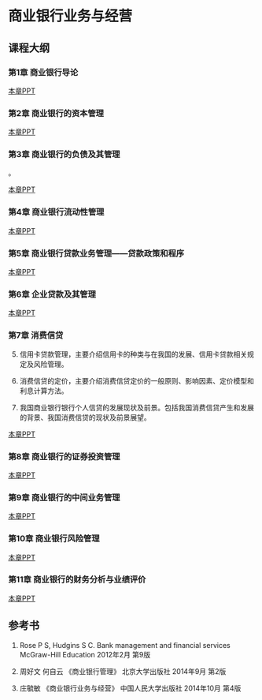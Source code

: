 # 商业银行业务与经营

## 课程大纲

### 第1章   商业银行导论
 
<!-- 1. 商业银行的起源和发展。 -->

<!-- 2. 商业银行的性质及职能。包括信用中介职能，支付中介职能、信用创造职能和金融服务功能。 -->

<!-- 3. 商业银行的经营原则。包括安全性、流动性、盈利性，以及三性原则的矛盾与协调。 -->

<!-- 4. 商业银行的组织结构和政府对银行业的监管。 -->

[本章PPT](http://htmlpreview.github.com/?https://github.com/qiufei/banking/blob/master/PPT/第一章导论.html)




### 第2章   商业银行的资本管理


<!-- 1. 商业银行资本的性质与作用。介绍商业银行面临的主要风险，以及银行资本的多种功能。 -->

<!-- 2. 商业银行资本的构。 -->

<!-- 3. 资本充足与银行稳健。包括资本与银行倒闭风险，资本充足与银行稳健，《巴塞尔协议》对国际银行业资本充足性的测定。 -->

<!-- 4. 商业银行的资本管理。包括商业银行资本的需要量，银行的资本计划，银行资本的内部融资，银行资本的外部融资。 -->

<!-- 5.  我国商业银行的资本现状与分析。包括我国商业银行的资本构成分析，我国商业银行的资本充足状况分析。 -->

[本章PPT](http://htmlpreview.github.com/?https://github.com/qiufei/banking/blob/master/PPT/第二章资本管理.html)


### 第3章   商业银行的负债及其管理

<!-- 1. 商业银行负债的重要性与构成。 -->

<!-- 2. 商业银行存款的管理。主要介绍存款管理的目标、存款成本的构成及存款的定价方法，如成本加利润定价、边际成本定价法、其他定价方法。 -->

<!-- 3. 商业银行非存款性负债的管理，主要是对借入资金的管理。包括分析借入资金时应该考虑的因素，以及各种借入资金的渠道，如同业拆借、从中央银行的贴现借款、证券回购、国际金融市场融资、发行中长期债券。 -->

<!-- 4. 我国商业银行的负债结构分析。包括我国商业银行存款的构成、我国商业银行的负债结构 -->。

[本章PPT](http://htmlpreview.github.com/?https://github.com/qiufei/banking/blob/master/PPT/第三章负债管理.html)

### 第4章   商业银行流动性管理

<!-- 1. 商业银行现金资产管理的目的和原则。包括现金资产的构成、现金资产管理的目的、管理的原则。 -->

<!-- 2. 商业银行的现金资产与流动性需求。包括银行流动性需求与供给的影响因素、流动性需求的预测方法。 -->

<!-- 3. 商业银行的流动性管理。包括流动性管理的原则、流动性管理的方法。 -->

<!-- 4. 我国国有商业银行流动性分析。 -->

[本章PPT](http://htmlpreview.github.com/?https://github.com/qiufei/banking/blob/master/PPT/第四章现金资产管理.html)


### 第5章   商业银行贷款业务管理——贷款政策和程序

<!-- 1. 贷款的种类。 -->

<!-- 2. 贷款的政策与程序。主要介绍国际商业银行信用评价的“6C”原则、贷款的相关政策、贷款的决策程序、贷款协议的主要内容与格式。 -->

<!-- 3. 贷款的质量评价，主要介绍贷款五级分类的方法、过程，贷款分类结果的评价指标与方法。 -->

<!-- 4. 问题贷款的管理，主要介绍低质量贷款和信贷政策欠佳的征兆、问题贷款的处理程序、贷款损失准备金的提取方法。 -->

<!-- 5. 我国商业银行信贷资产管理现状。包括我国金融融机构信贷资产的增长、我国银行体系信贷资产的结构、我国国有商业银行信贷资产的质量、处理不良资产的金融资产管理公司。 -->

[本章PPT](http://htmlpreview.github.com/?https://github.com/qiufei/banking/blob/master/PPT/第五章贷款政策与管理.html)


### 第6章   企业贷款及其管理

<!-- 1. 对企业借款理由的分析。包括银行贷款管理过程、企业借款理由的分析。 -->

<!-- 2. 借款企业的信用分析。包括对借款企业的财务分析、对借款企业现金流量的分析、借款企业的担保分析、对借款企业的非财务因素分析。 -->

<!-- 3. 企业贷款的定价。包括成本加成贷款定价法、价格领导模型定价法、成本—收益定价法。 -->

[本章PPT](http://htmlpreview.github.com/?https://github.com/qiufei/banking/blob/master/PPT/第六章企业贷款.html)

### 第7章  消费信贷

<!-- 1. 消费信贷的种类和特点。包括居民住宅抵押贷款、非住宅贷款、消费信贷的特点。 -->

<!-- 2. 消费信贷的信用分析。包括财务分析的主要内容和目标、资产分析具体方法、收入分析、负债分析、综合分析；个人信用评估的Z计分模型、“5C”判断法、信贷计分法等。 -->

<!-- 3. 住宅抵押贷款的管理，主要介绍住宅抵押贷款的传统及创新业务种类、住宅抵押贷款的业务流程、还款方法、风险分析，住宅抵押贷款证券化。 -->

<!-- 4. 汽车贷款管理，主要介绍“直客式”与“间客式”两种模式下商业银行汽车贷款业务的流程、风险及管理办法。 -->

5. 信用卡贷款管理，主要介绍信用卡的种类与在我国的发展、信用卡贷款相关规定及风险管理。

6. 消费信贷的定价，主要介绍消费信贷定价的一般原则、影响因素、定价模型和利息计算方法。

7. 我国商业银行银行个人信贷的发展现状及前景。包括我国消费信贷产生和发展的背景、我国消费信贷的现状及前景展望。

[本章PPT](http://htmlpreview.github.com/?https://github.com/qiufei/banking/blob/master/PPT/第七章个人贷款.html)

### 第8章   商业银行的证券投资管理

<!-- 1. 商业银行证券投资概述。包括证券投资的概念和目的、商业银行证券投资的种类。 -->

<!-- 2. 商业银行证券投资的收益与风险。包括商业银行证券投资的收益、商业银行证券投资的风险、商业银行证券投资风险的测度、商业银行证券投资风险与收益的关系。 -->

<!-- 3. 商业银行证券投资的一般策略。包括分散化投资法、期限分离法、灵活调整法、证券调换法。 -->

<!-- 4. 银行业与证券业的分离与融合。包括银行业和证券业分离与融合的发展历史、银行业与证券业运行模式及其利弊分析。 -->

[本章PPT](http://htmlpreview.github.com/?https://github.com/qiufei/banking/blob/master/PPT/第八章商业银行证券投资管理.html)

### 第9章   商业银行的中间业务管理

<!-- 1. 商业银行中间业务概述。包括中间业务的涵义、中间业务最基本的性质、中间业务的特点、中间业务的种类。 -->

<!-- 2. 商业银行的国内结算业务。包括结算的概念、结算的作用、结算的原则和纪律、国内结算的工具、结算方式。 -->

<!-- 3. 信托与租赁业务。包括信托业务、租赁业务。 -->

<!-- 4. 代理业务与信用卡业务。 -->

<!-- 5. 商业银行中间业务发展现状。包括推动中间业务发展的因素分析、中间业务性质的变化、中间业务和几个相关概念、中间业务的发展现状。 -->

[本章PPT](http://htmlpreview.github.com/?https://github.com/qiufei/banking/blob/master/PPT/第九章商业银行中间业务.html)

### 第10章   商业银行风险管理

<!-- 1. 商业银行资产负债管理理论与发展。包括资产管理理论、负债管理理论、资产负债综合管理理论、资产负债外管理理论。 -->

<!-- 2. 资产负债管理方法。包括资金总库法、资金分配法、线性规划法。 -->

<!-- 3. 商业银行的利率风险管理。包括资金缺口管理、持续缺口管理。 -->

<!-- 4. 我国国有商业银行资产负债管理的实践。包括我国国有商业银行深化资产负债管理的制约因素、我国国有商业银行资产负债比例管理。 -->

[本章PPT](http://htmlpreview.github.com/?https://github.com/qiufei/banking/blob/master/PPT/第十章商业银行风险管理.html)

### 第11章   商业银行的财务分析与业绩评价

<!-- 1. 商业银行的资产负债表。包括资产负债表的结构、银行资产负债表的内容。 -->

<!-- 2. 商业银行的损益表。 -->

<!-- 3. 商业银行的现金流量表。 -->

<!-- 4. 商业银行的财务分析的几种主要方法。包括几种常用的财务比率、结构分析法、同业比较分析法。 -->

<!-- 5. 商业银行的盈利能力分析。 -->


[本章PPT](http://htmlpreview.github.com/?https://github.com/qiufei/banking/blob/master/PPT/第十一章商业银行的业绩评价.html)

## 参考书

1. Rose P S, Hudgins S C. Bank management and financial services  McGraw-Hill Education 2012年2月 第9版 

2. 周好文 何自云  《商业银行管理》    北京大学出版社   2014年9月 第2版

3. 庄毓敏 《商业银行业务与经营》 中国人民大学出版社  2014年10月 第4版 



